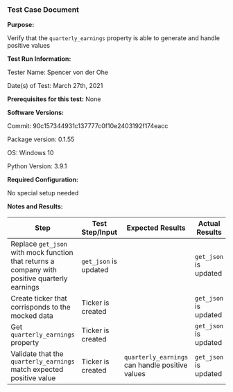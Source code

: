 ### Test Case Document

**Purpose:**

Verify that the `quarterly_earnings` property is able to generate and handle positive values

**Test Run Information:**

Tester Name: Spencer von der Ohe

Date(s) of Test: March 27th, 2021

**Prerequisites for this test:**
None

**Software Versions:**

Commit: 90c157344931c137777c0f10e2403192f174eacc

Package version: 0.1.55

OS: Windows 10

Python Version: 3.9.1

**Required Configuration:**

No special setup needed

**Notes and Results:**

| **Step**     | **Test Step/Input** | **Expected Results** | **Actual Results** | **Requirement Validation** | **Pass/Fail** |
| ------------ | ------------------- | -------------------- | ------------------ | -------------------------- | ------------- |
| Replace `get_json` with mock function that returns a company with positive quarterly earnings | `get_json` is updated |  | `get_json` is updated |  | ✅ |
| Create ticker that corrisponds to the mocked data | Ticker is created |  | `get_json` is updated |  | ✅ |
| Get `quarterly_earnings` property | Ticker is created |  | `get_json` is updated |  | ✅ |
| Validate that the `quarterly_earnings` match expected positive value| Ticker is created | `quarterly_earnings` can handle positive values | `get_json` is updated |  | ✅ |
